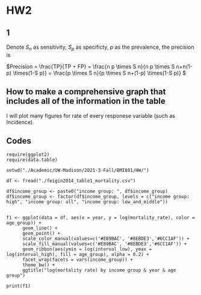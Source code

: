 # HW2
 

## 1
Denote $S_n$ as sensitivity, $S_p$ as specificty, $p$ as the prevalence, the precision is 

$Precision = \frac{TP}{TP + FP} = \frac{n p \times S n}{n p \times S n+n(1-p) \times(1-S p)} = \frac{p \times S n}{p \times S n+(1-p) \times(1-S p)} $

## How to make a comprehensive graph that includes all of the information in the table

I will plot many figures for rate of every responese variable (such as Incidence).

## Codes
```
require(ggplot2)
require(data.table)

setwd("./Academic/UW-Madison/2021-3-Fall/BMI881/HW/")

df <- fread("./feigin2014_table1_mortality.csv")

df$income_group <- paste0("income group: ", df$income_group)
df$income_group <- factor(df$income_group, levels = c("income group: high", "income group: all", "income group: low_and_middle"))


f1 <- ggplot(data = df, aes(x = year, y = log(mortality_rate), color = age_group)) + 
      geom_line() +
      geom_point() +
      scale_color_manual(values=c('#E89BAC', '#8EBDE3','#6CC1AF')) +
      scale_fill_manual(values=c('#E89BAC', '#8EBDE3','#6CC1AF')) +
      geom_ribbon(aes(ymin = log(interval_low), ymax = log(interval_high), fill = age_group), alpha = 0.2) + 
      facet_wrap(facets = vars(income_group)) +
      theme_bw() +
      ggtitle("log(mortality rate) by income group & year & age group")

print(f1)
```
